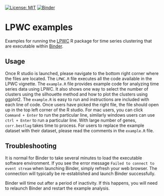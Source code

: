 [![License: MIT](https://img.shields.io/badge/License-MIT-yellow.svg)](https://opensource.org/licenses/MIT)
[![Binder](https://mybinder.org/badge_logo.svg)](https://mybinder.org/v2/gh/gitter-lab/LPWC-examples/master?urlpath=rstudio)

# LPWC examples
Examples for running the [LPWC](https://github.com/gitter-lab/LPWC/) R package for time series clustering that are executable within [Binder](https://mybinder.org/).

## Usage
Once R studio is launched, please navigate to the bottom right corner where the files are located. 
The `LPWC.R` file executes all the code available in the LPWC vignette.
The `example.R` file provides example code for analyzing time series data using LPWC.
It also shows one way to select the number of clusters using the silhouette method and how to plot the clusters using ggplot2.
The `example.R` is easy to run and instructions are included with each line of code. 
Once users have picked the right file, the file should open up in the top left corner of the R studio. 
For mac users, you can click `Command + Enter` to run the particular line, similarly windows users can use `ctrl + Enter` to run a particular line. 
With large number of genes, `corr.bestlag` takes time to process. 
For users to replace the example dataset with their dataset, please read the comments in the `example.R` file. 


## Troubleshooting
It is normal for Binder to take several minutes to load the executable software environment.
If you see the error message `Failed to connect to event stream` when launching Binder, simply refresh your web browser.
The connection will typically be re-established and launch Binder successfully.

Binder will time out after a period of inactivity.
If this happens, you will need to relaunch Binder and restart the example analysis.
